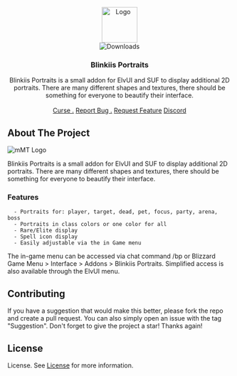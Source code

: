 <br/>
<div align="center">
<img src="https://raw.githubusercontent.com/mBlinkii/mMediaTag/main/Logo/mmt_icon.png" alt="Logo" width="80" height="80">
<br/>
<img src="https://img.shields.io/github/downloads/mBlinkii/mMediaTag/total" alt="Downloads">
<h3 align="center">Blinkiis Portraits</h3>
<p align="center">
Blinkiis Portraits is a small addon for ElvUI and SUF to display additional 2D portraits. There are many different shapes and textures, there should be something for everyone to beautify their interface.
<br/>
<br/>
<a href="https://www.curseforge.com/wow/addons/blinkiis-portraits">Curse .</a>  
<a href="https://github.com/mBlinkii/mMediaTag/issues">Report Bug .</a>
<a href="https://github.com/mBlinkii/mMediaTag/issues">Request Feature</a>
<a href="https://discord.gg/AE9XebMU49">Discord</a> 
</p>
</div> 

   ## About The Project
   ![mMT Logo](https://raw.githubusercontent.com/mBlinkii/mMediaTag/main/Logo/mmt_logo.png)

   Blinkiis Portraits is a small addon for ElvUI and SUF to display additional 2D portraits. There are many different shapes and textures, there should be something for everyone to beautify their interface.

   ### Features
      - Portraits for: player, target, dead, pet, focus, party, arena, boss
      - Portraits in class colors or one color for all
      - Rare/Elite display
      - Spell icon display
      - Easily adjustable via the in Game menu

   The in-game menu can be accessed via chat command /bp or Blizzard Game Menu > Interface > Addons > Blinkiis Portraits. Simplified access is also available through the ElvUI menu.



   ## Contributing
   If you have a suggestion that would make this better, please fork the repo and create a pull request. You can also simply open an issue with the tag "Suggestion".
   Don't forget to give the project a star! Thanks again!

   ## License
   License. See [License](https://github.com/mBlinkii/mMediaTag/blob/main/LICENSE.txt) for more information.
